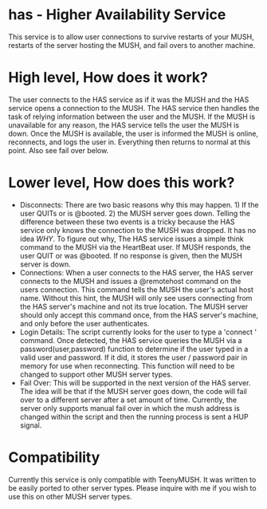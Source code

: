 # has - Higher Availability Service
This service is to allow user connections to survive restarts of your MUSH, restarts of the server hosting the MUSH, and fail overs to another machine. 
# High level, How does it work?
The user connects to the HAS service as if it was the MUSH and the HAS service opens a connection to the MUSH. The HAS service then handles the task of relying information between the user and the MUSH. If the MUSH is unavailable for any reason, the HAS service tells the user the MUSH is down. Once the MUSH is available, the user is informed the MUSH is online, reconnects, and logs the user in. Everything then returns to normal at this point. Also see fail over below.
# Lower level, How does this work?
- Disconnects:
  There are two basic reasons why this may happen. 1) If the user QUITs or is @booted. 2) the MUSH server goes down. Telling the difference between these two events is a tricky because the HAS service only knows the connection to the MUSH was dropped. It has no idea *WHY*. To figure out why, The HAS service issues a simple think command to the MUSH via the HeartBeat user. If MUSH responds, the user QUIT or was @booted. If no response is given, then the MUSH server is down.
- Connections:
   When a user connects to the HAS server, the HAS server connects to the MUSH and issues a @remotehost command on the users connection. This command tells the MUSH the user's actual host name. Without this hint, the MUSH will only see users connecting from the HAS server's machine and not its true location. The MUSH server should only accept this command once, from the HAS server's machine, and only before the user authenticates.
- Login Details:
   The script currently looks for the user to type a 'connect <user> <password>' command. Once detected, the HAS service queries the MUSH via a password(user,password) function to determine if the user typed in a valid user and password. If it did, it stores the user / password pair in memory for use when reconnecting. This function will need to be changed to support other MUSH server types.
- Fail Over:
    This will be supported in the next version of the HAS server. The idea will be that if the MUSH server goes down, the code will fail over to a different server after a set amount of time. Currently, the server only supports manual fail over in which the mush address is changed within the script and then the running process is sent a HUP signal.
# Compatibility
Currently this service is only compatible with TeenyMUSH. It was written to be easily ported to other server types. Please inquire with me if you wish to use this on other MUSH server types.
